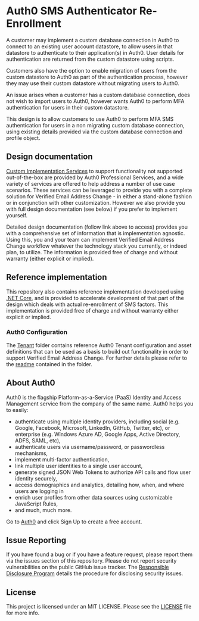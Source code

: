 # Auth0 SMS Authenticator Re-Enrollment

A customer may implement a custom database connection in Auth0 to connect to an existing user account datastore, to allow users in that datastore to authenticate to their application(s) in Auth0. User details for authentication are returned from the custom datastore using scripts.

Customers also have the option to enable migration of users from the custom datastore to Auth0 as part of the authentication process, however they may use their custom datastore without migrating users to Auth0.

An issue arises when a customer has a custom database connection, does not wish to import users to Auth0, however wants Auth0 to perform MFA authentication for users in their custom datastore.

This design is to allow customers to use Auth0 to perform MFA SMS authentication for users in a non migrating custom database connection, using existing details provided via the custom database connection and profile object. 

## Design documentation

[Custom Implementation Services](https://auth0.com/docs/services/packages#-custom-implementation-package-) to support functionality not supported out-of-the-box are provided by Auth0 Professional Services, and a wide variety of services are offered to help address a number of use case scenarios. These services can be leveraged to provide you with a complete solution for Verified Email Address Change - in either a stand-alone fashion or in conjunction with other customization. However we also provide you with full design documentation (see below) if you prefer to implement yourself. 

Detailed design documentation (follow link above to access) provides you with a comprehensive set of information that is implementation agnostic. Using this, you and your team can implement Verified Email Address Change workflow whatever the technology stack you currently, or indeed plan, to utilize. The information is provided free of charge and without warranty (either explicit or implied).    

## Reference implementation

This repository also contains reference implementation developed using [.NET Core](https://dotnet.microsoft.com/), and is provided to accelerate development of that part of the design which deals with actual re-enrollment of SMS factors. This implementation is provided free of charge and without warranty either explicit or implied. 


### Auth0 Configuration

The [Tenant](tenant) folder contains reference Auth0 Tenant configuration and asset definitions that can be used as a basis to build out functionality in order to support Verified Email Address Change. For further details please refer to the [readme](Tenant) contained in the folder.

## About Auth0

Auth0 is the flagship Platform-as-a-Service (PaaS) Identity and Access Management service from the company of the same name. Auth0 helps you to easily:

- authenticate using multiple identity providers, including social (e.g. Google, Facebook, Microsoft, LinkedIn, GitHub, Twitter, etc), or enterprise (e.g. Windows Azure AD, Google Apps, Active Directory, ADFS, SAML, etc),
- authenticate users via username/password, or passwordless mechanisms,
- implement multi-factor authentication,
- link multiple user identities to a single user account, 
- generate signed JSON Web Tokens to authorize API calls and flow user identity securely,
- access demographics and analytics, detailing how, when, and where users are logging in
- enrich user profiles from other data sources using customizable JavaScript Rules,
- and much, much more.
 
Go to [Auth0](https://auth0.com) and click Sign Up to create a free account.

## Issue Reporting

If you have found a bug or if you have a feature request, please report them via the issues section of this repository. Please do not report security vulnerabilities on the public GitHub issue tracker. The [Responsible Disclosure Program](https://auth0.com/whitehat) details the procedure for disclosing security issues.

## License

This project is licensed under an MIT LICENSE. Please see the [LICENSE](LICENSE) file for more info.
